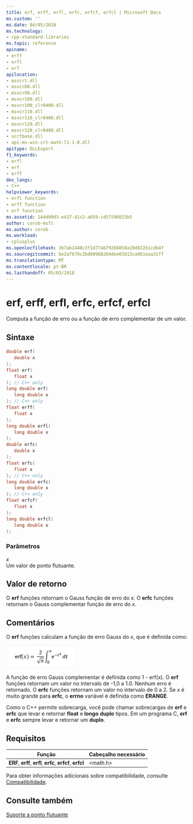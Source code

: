 ```yaml
---
title: erf, erff, erfl, erfc, erfcf, erfcl | Microsoft Docs
ms.custom: ''
ms.date: 04/05/2018
ms.technology:
- cpp-standard-libraries
ms.topic: reference
apiname:
- erff
- erfl
- erf
apilocation:
- msvcrt.dll
- msvcr80.dll
- msvcr90.dll
- msvcr100.dll
- msvcr100_clr0400.dll
- msvcr110.dll
- msvcr110_clr0400.dll
- msvcr120.dll
- msvcr120_clr0400.dll
- ucrtbase.dll
- api-ms-win-crt-math-l1-1-0.dll
apitype: DLLExport
f1_keywords:
- erfl
- erf
- erff
dev_langs:
- C++
helpviewer_keywords:
- erfl function
- erff function
- erf function
ms.assetid: 144d90d3-e437-41c2-a659-cd57596023b5
author: corob-msft
ms.author: corob
ms.workload:
- cplusplus
ms.openlocfilehash: 3b7ab1448c3f1d77ab79266858a19d822b1cdb4f
ms.sourcegitcommit: be2a7679c2bd80968204dee03d13ca961eaa31ff
ms.translationtype: MT
ms.contentlocale: pt-BR
ms.lasthandoff: 05/03/2018
---
```

# <a name="erf-erff-erfl-erfc-erfcf-erfcl"></a>erf, erff, erfl, erfc, erfcf, erfcl

Computa a função de erro ou a função de erro complementar de um valor.

## <a name="syntax"></a>Sintaxe

```C
double erf(
   double x
);
float erf(
   float x
); // C++ only
long double erf(
   long double x
); // C++ only
float erff(
   float x
);
long double erfl(
   long double x
);
double erfc(
   double x
);
float erfc(
   float x
); // C++ only
long double erfc(
   long double x
); // C++ only
float erfcf(
   float x
);
long double erfcl(
   long double x
);
```

### <a name="parameters"></a>Parâmetros

*x*<br/>
Um valor de ponto flutuante.

## <a name="return-value"></a>Valor de retorno

O **erf** funções retornam o Gauss função de erro do *x*. O **erfc** funções retornam o Gauss complementar função de erro do *x*.

## <a name="remarks"></a>Comentários

O **erf** funções calculam a função de erro Gauss do *x*, que é definida como:

![A função de erro de x](media/crt_erf_formula.PNG "CRT_erf_formula")

A função de erro Gauss complementar é definida como 1 - erf(x). O **erf** funções retornam um valor no intervalo de -1,0 a 1.0. Nenhum erro é retornado. O **erfc** funções retornam um valor no intervalo de 0 a 2. Se *x* é muito grande para **erfc**, o **errno** variável é definida como **ERANGE**.

Como o C++ permite sobrecarga, você pode chamar sobrecargas de **erf** e **erfc** que levar e retornar **float** e **longo** **duplo** tipos. Em um programa C, **erf** e **erfc** sempre levar e retornar um **duplo**.

## <a name="requirements"></a>Requisitos

|Função|Cabeçalho necessário|
|--------------|---------------------|
|**ERF**, **erff**, **erfl**, **erfc**, **erfcf**, **erfcl**|\<math.h>|

Para obter informações adicionais sobre compatibilidade, consulte [Compatibilidade](../../c-runtime-library/compatibility.md).

## <a name="see-also"></a>Consulte também

[Suporte a ponto flutuante](../../c-runtime-library/floating-point-support.md)<br/>
